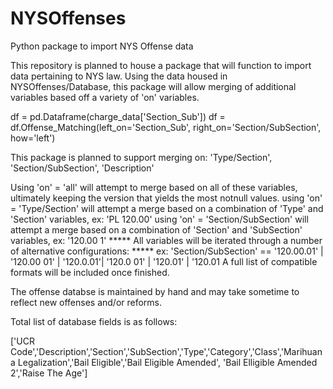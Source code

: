 # NYSOffenses
Python package to import NYS Offense data

This repository is planned to house a package that will function to import data pertaining to NYS law. Using the data housed in NYSOffenses/Database, this package will allow merging of additional variables based off a variety of 'on' variables.


df = pd.Dataframe(charge_data['Section_Sub'])
df = df.Offense_Matching(left_on='Section_Sub', right_on='Section/SubSection', how='left')


This package is planned to support merging on:
'Type/Section', 'Section/SubSection', 'Description'

Using 'on' = 'all' will attempt to merge based on all of these variables, ultimately keeping the version that yields the most notnull values.
using 'on' = 'Type/Section' will attempt a merge based on a combination of 'Type' and 'Section' variables, ex: 'PL 120.00'
using 'on' = 'Section/SubSection' will attempt a merge based on a combination of 'Section' and 'SubSection' variables, ex: '120.00 1'
***** All variables will be iterated through a number of alternative configurations:
***** ex: 'Section/SubSection' == '120.00.01' | '120.00 01' | '120.0.01'| '120.0 01' | '120.01' | '120.01
A full list of compatible formats will be included once finished.

The offense databse is maintained by hand and may take sometime to reflect new offenses and/or reforms.

Total list of database fields is as follows:

['UCR Code','Description','Section','SubSection','Type','Category','Class','Marihuana Legalization','Bail Eligible','Bail Eligible Amended', 'Bail Elligible Amended 2','Raise The Age']
